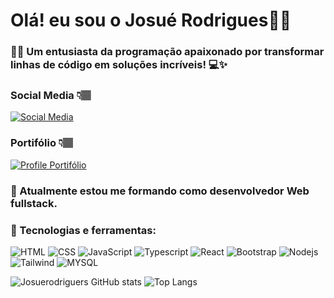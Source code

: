 

# Olá! eu sou o Josué Rodrigues👋🏽

### 👋🏽 Um entusiasta da programação apaixonado por transformar linhas de código em soluções incríveis! 💻✨



### Social Media 👇🏽

  [![Social Media]( 
    https://img.shields.io/badge/LinkedIn-0077B5?style=for-the-badge&logo=linkedin&logoColor=white
)](https://www.linkedin.com/in/josuerodriguers/)




### Portifólio 👇🏽
[![Profile Portifólio](
    https://img.shields.io/badge/Profile%20Visitors-172B4D?style=for-the-badge&logo=Opsgenie&logoColor=white
)](https://josuerodriguers-github-io.vercel.app/)



### 🌱 Atualmente estou me formando como desenvolvedor Web fullstack.


### 👯 Tecnologias e ferramentas:


  ![HTML]( 
    https://img.shields.io/badge/HTML5-E34F26?style=for-the-badge&logo=html5&logoColor=white
)
  ![CSS]( 
    https://img.shields.io/badge/CSS3-1572B6?style=for-the-badge&logo=css3&logoColor=white
)
![JavaScript]( 
    https://img.shields.io/badge/JavaScript-F7DF1E?style=for-the-badge&logo=javascript&logoColor=black
)
![Typescript]( 
    https://img.shields.io/badge/TypeScript-007ACC?style=for-the-badge&logo=typescript&logoColor=white
)
![React]( 
    https://img.shields.io/badge/React-20232A?style=for-the-badge&logo=react&logoColor=61DAFB
)
![Bootstrap]( 
    https://img.shields.io/badge/Bootstrap-563D7C?style=for-the-badge&logo=bootstrap&logoColor=white
)
![Nodejs]( 
    https://img.shields.io/badge/Node.js-43853D?style=for-the-badge&logo=node.js&logoColor=white
)
![Tailwind]( 
    https://img.shields.io/badge/Tailwind_CSS-38B2AC?style=for-the-badge&logo=tailwind-css&logoColor=white
)
![MYSQL]( 
    https://img.shields.io/badge/MySQL-00000F?style=for-the-badge&logo=mysql&logoColor=white
)

![Josuerodriguers GitHub stats](https://github-readme-stats.vercel.app/api?username=josuerodriguers&show_icons=true&theme=transparent)
![Top Langs](https://github-readme-stats.vercel.app/api/top-langs/?username=josuerodriguers&show_icons=true&theme=transparent)
